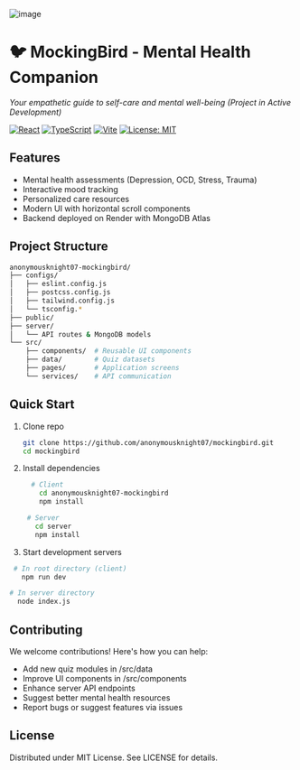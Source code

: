 ![image](https://github.com/user-attachments/assets/50ccd05b-32ef-4a99-862d-26bfedbf4f1c)
# 🐦 MockingBird - Mental Health Companion  
_Your empathetic guide to self-care and mental well-being (Project in Active Development)_

[![React](https://img.shields.io/badge/React-18.2-%2361DAFB?logo=react)](https://react.dev/)
[![TypeScript](https://img.shields.io/badge/TypeScript-5.0+-3178C6?logo=typescript)](https://www.typescriptlang.org/)
[![Vite](https://img.shields.io/badge/Vite-4.4-%23646CFF?logo=vite)](https://vitejs.dev/)
[![License: MIT](https://img.shields.io/badge/License-MIT-yellow.svg)](https://opensource.org/licenses/MIT)

## Features
- Mental health assessments (Depression, OCD, Stress, Trauma)
- Interactive mood tracking
- Personalized care resources
- Modern UI with horizontal scroll components
- Backend deployed on Render with MongoDB Atlas

## Project Structure
```bash
anonymousknight07-mockingbird/
├── configs/
│   ├── eslint.config.js
│   ├── postcss.config.js
│   ├── tailwind.config.js
│   └── tsconfig.*
├── public/
├── server/
│   └── API routes & MongoDB models
└── src/
    ├── components/  # Reusable UI components
    ├── data/        # Quiz datasets
    ├── pages/       # Application screens
    └── services/    # API communication
```
## Quick Start
1. Clone repo
   ```bash
   git clone https://github.com/anonymousknight07/mockingbird.git
   cd mockingbird
   ```
2. Install dependencies
   ```bash
     # Client
       cd anonymousknight07-mockingbird
       npm install

    # Server
      cd server
      npm install
   ```
3. Start development servers
  ```bash
   # In root directory (client)
     npm run dev

  # In server directory
    node index.js
  ```
## Contributing
We welcome contributions! Here's how you can help:
- Add new quiz modules in /src/data
- Improve UI components in /src/components
- Enhance server API endpoints
- Suggest better mental health resources
- Report bugs or suggest features via issues

## License
Distributed under MIT License. See LICENSE for details.
